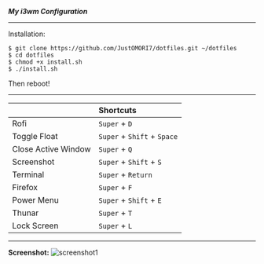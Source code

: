 ***My i3wm Configuration***

---
Installation:
```
$ git clone https://github.com/JustOMORI7/dotfiles.git ~/dotfiles
$ cd dotfiles
$ chmod +x install.sh
$ ./install.sh
```
Then reboot!

---
| | Shortcuts |
| :----- | :------ |
| Rofi | `Super` + `D` |
| Toggle Float | `Super` + `Shift` + `Space` |
| Close Active Window | `Super` + `Q` |
| Screenshot | `Super` + `Shift` + `S` |
| Terminal | `Super` + `Return` |
| Firefox | `Super` + `F` |
| Power Menu | `Super` + `Shift` + `E` |
| Thunar | `Super` + `T` |
| Lock Screen | `Super` + `L` |

---
**Screenshot:**
![screenshot1](https://github.com/iamGHOST755/dotfiles/blob/main/screenshot-1.jpg)
